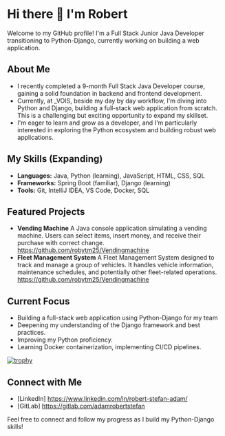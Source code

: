 # Hi there 👋 I'm Robert

Welcome to my GitHub profile! I'm a Full Stack Junior Java Developer transitioning to Python-Django, currently working on building a web application.

## About Me

* I recently completed a 9-month Full Stack Java Developer course, gaining a solid foundation in backend and frontend development.
* Currently, at _VOIS, beside my day by day workflow,  I'm diving into Python and Django, building a full-stack web application from scratch. This is a challenging but exciting opportunity to expand my skillset.
* I'm eager to learn and grow as a developer, and I'm particularly interested in exploring the Python ecosystem and building robust web applications.

## My Skills (Expanding)

* **Languages:** Java, Python (learning), JavaScript, HTML, CSS, SQL
* **Frameworks:** Spring Boot (familiar), Django (learning)
* **Tools:** Git, IntelliJ IDEA, VS Code, Docker, SQL

## Featured Projects

* **Vending Machine** A Java console application simulating a vending machine. Users can select items, insert money, and receive their purchase with correct change. https://github.com/robytm25/Vendingmachine
* **Fleet Management System** A Fleet Management System designed to track and manage a group of vehicles. It handles vehicle information, maintenance schedules, and potentially other fleet-related operations. https://github.com/robytm25/Vendingmachine

## Current Focus

* Building a full-stack web application using Python-Django for my team
* Deepening my understanding of the Django framework and best practices.
* Improving my Python proficiency.
* Learning Docker containerization, implementing CI/CD pipelines.

[![trophy](https://github-profile-trophy.vercel.app/?username=robytm25&theme=dark)](https://github.com/ryo-ma/github-profile-trophy)



## Connect with Me

* [LinkedIn] https://www.linkedin.com/in/robert-stefan-adam/
* [GitLab] https://gitlab.com/adamrobertstefan

Feel free to connect and follow my progress as I build my Python-Django skills!

